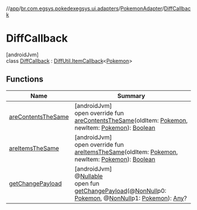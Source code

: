 //[app](../../../../index.md)/[br.com.egsys.pokedexegsys.ui.adapters](../../index.md)/[PokemonAdapter](../index.md)/[DiffCallback](index.md)

# DiffCallback

[androidJvm]\
class [DiffCallback](index.md) : [DiffUtil.ItemCallback](https://developer.android.com/reference/kotlin/androidx/recyclerview/widget/DiffUtil.ItemCallback.html)&lt;[Pokemon](../../../br.com.egsys.pokedexegsys.data.model.storage/-pokemon/index.md)&gt;

## Functions

| Name | Summary |
|---|---|
| [areContentsTheSame](are-contents-the-same.md) | [androidJvm]<br>open override fun [areContentsTheSame](are-contents-the-same.md)(oldItem: [Pokemon](../../../br.com.egsys.pokedexegsys.data.model.storage/-pokemon/index.md), newItem: [Pokemon](../../../br.com.egsys.pokedexegsys.data.model.storage/-pokemon/index.md)): [Boolean](https://kotlinlang.org/api/latest/jvm/stdlib/kotlin/-boolean/index.html) |
| [areItemsTheSame](are-items-the-same.md) | [androidJvm]<br>open override fun [areItemsTheSame](are-items-the-same.md)(oldItem: [Pokemon](../../../br.com.egsys.pokedexegsys.data.model.storage/-pokemon/index.md), newItem: [Pokemon](../../../br.com.egsys.pokedexegsys.data.model.storage/-pokemon/index.md)): [Boolean](https://kotlinlang.org/api/latest/jvm/stdlib/kotlin/-boolean/index.html) |
| [getChangePayload](index.md#-949456608%2FFunctions%2F-912451524) | [androidJvm]<br>@[Nullable](https://developer.android.com/reference/kotlin/androidx/annotation/Nullable.html)<br>open fun [getChangePayload](index.md#-949456608%2FFunctions%2F-912451524)(@[NonNull](https://developer.android.com/reference/kotlin/androidx/annotation/NonNull.html)p0: [Pokemon](../../../br.com.egsys.pokedexegsys.data.model.storage/-pokemon/index.md), @[NonNull](https://developer.android.com/reference/kotlin/androidx/annotation/NonNull.html)p1: [Pokemon](../../../br.com.egsys.pokedexegsys.data.model.storage/-pokemon/index.md)): [Any](https://kotlinlang.org/api/latest/jvm/stdlib/kotlin/-any/index.html)? |
